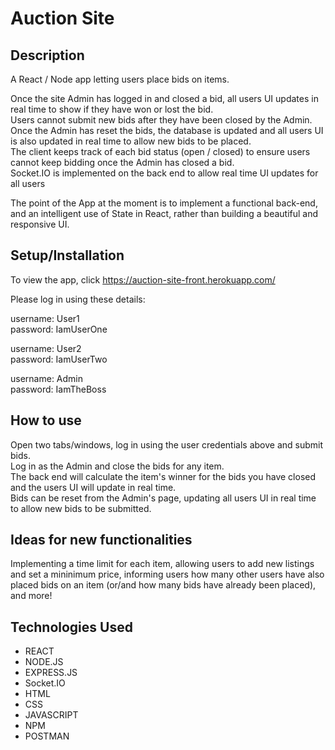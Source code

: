 # Auction Site
 

## Description
A React / Node app letting users place bids on items. <br />

Once the site Admin has logged in and closed a bid, all users UI updates in real time to show if they have won or lost the bid. <br />
Users cannot submit new bids after they have been closed by the Admin. <br />
Once the Admin has reset the bids, the database is updated and all users UI is also updated in real time to allow new bids to be placed. <br />
The client keeps track of each bid status (open / closed) to ensure users cannot keep bidding once the Admin has closed a bid. <br />
Socket.IO is implemented on the back end to allow real time UI updates for all users <br />

The point of the App at the moment is to implement a functional back-end, and an intelligent use of State in React, rather than building a beautiful and responsive UI.

## Setup/Installation
To view the app, click https://auction-site-front.herokuapp.com/

Please log in using these details: 

username: User1<br />
password: IamUserOne

username: User2<br />
password: IamUserTwo 

username: Admin<br />
password: IamTheBoss 


## How to use
Open two tabs/windows, log in using the user credentials above and submit bids.<br />
Log in as the Admin and close the bids for any item.<br />
The back end will calculate the item's winner for the bids you have closed and the users UI will update in real time.<br />
Bids can be reset from the Admin's page, updating all users UI in real time to allow new bids to be submitted. 


## Ideas for new functionalities
Implementing a time limit for each item, allowing users to add new listings and set a mininimum price, informing users how many other users have also placed bids on an item (or/and how many bids have already been placed), and more!<br />


## Technologies Used
* REACT
* NODE.JS
* EXPRESS.JS
* Socket.IO
* HTML
* CSS
* JAVASCRIPT
* NPM
* POSTMAN
